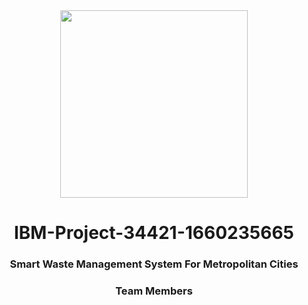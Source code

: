 <div id="header" align="center">
  <img src="https://upload.wikimedia.org/wikipedia/commons/5/51/IBM_logo.svg" width="300"/>
</div>

<html>
  <body>
    <h1 align="center">IBM-Project-34421-1660235665</h1>
    <h3 align="center">Smart Waste Management System For Metropolitan Cities</h3>
    <h3 align="center">Team Members</h3>
  </body>
</html>

